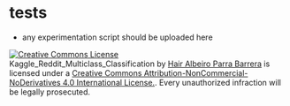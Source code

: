 # tests 
- any experimentation script should be uploaded here


<a rel="license" href="http://creativecommons.org/licenses/by-nc-nd/4.0/"><img alt="Creative Commons License" style="border-width:0" src="https://i.creativecommons.org/l/by-nc-nd/4.0/88x31.png" /></a><br /><span xmlns:dct="http://purl.org/dc/terms/" property="dct:title">Kaggle_Reddit_Multiclass_Classification</span> by <a xmlns:cc="http://creativecommons.org/ns#" href="https://github.com/JairParra/Kaggle_Reddit_Multiclass_Classification" property="cc:attributionName" rel="cc:attributionURL">Hair Albeiro Parra Barrera</a> is licensed under a <a rel="license" href="http://creativecommons.org/licenses/by-nc-nd/4.0/">Creative Commons Attribution-NonCommercial-NoDerivatives 4.0 International License.</a>. Every unauthorized infraction will be legally prosecuted.
